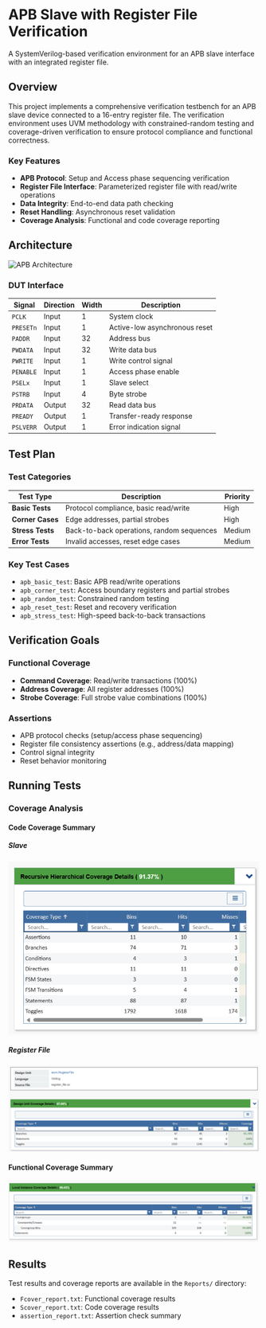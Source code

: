 # APB Slave with Register File Verification

A SystemVerilog-based verification environment for an APB slave interface with an integrated register file.

## Overview

This project implements a comprehensive verification testbench for an APB slave device connected to a 16-entry register file. The verification environment uses UVM methodology with constrained-random testing and coverage-driven verification to ensure protocol compliance and functional correctness.

### Key Features
- **APB Protocol**: Setup and Access phase sequencing verification
- **Register File Interface**: Parameterized register file with read/write operations
- **Data Integrity**: End-to-end data path checking
- **Reset Handling**: Asynchronous reset validation
- **Coverage Analysis**: Functional and code coverage reporting

## Architecture

![APB Architecture](./Docs/APB.drawio.png)

### DUT Interface

| Signal      | Direction | Width | Description                      |
|-------------|-----------|-------|----------------------------------|
| `PCLK`      | Input     | 1     | System clock                     |
| `PRESETn`   | Input     | 1     | Active-low asynchronous reset    |
| `PADDR`     | Input     | 32    | Address bus                      |
| `PWDATA`    | Input     | 32    | Write data bus                   |
| `PWRITE`    | Input     | 1     | Write control signal             |
| `PENABLE`   | Input     | 1     | Access phase enable              |
| `PSELx`     | Input     | 1     | Slave select                     |
| `PSTRB`     | Input     | 4     | Byte strobe                      |
| `PRDATA`    | Output    | 32    | Read data bus                    |
| `PREADY`    | Output    | 1     | Transfer-ready response          |
| `PSLVERR`   | Output    | 1     | Error indication signal          |

## Test Plan

### Test Categories

| Test Type       | Description                                | Priority |
|------------------|--------------------------------------------|----------|
| **Basic Tests**   | Protocol compliance, basic read/write       | High     |
| **Corner Cases**  | Edge addresses, partial strobes             | High     |
| **Stress Tests**  | Back-to-back operations, random sequences   | Medium   |
| **Error Tests**   | Invalid accesses, reset edge cases         | Medium   |

### Key Test Cases
- `apb_basic_test`: Basic APB read/write operations
- `apb_corner_test`: Access boundary registers and partial strobes
- `apb_random_test`: Constrained random testing
- `apb_reset_test`: Reset and recovery verification
- `apb_stress_test`: High-speed back-to-back transactions

## Verification Goals

### Functional Coverage
- **Command Coverage**: Read/write transactions (100%)
- **Address Coverage**: All register addresses (100%)
- **Strobe Coverage**: Full strobe value combinations (100%)

### Assertions
- APB protocol checks (setup/access phase sequencing)
- Register file consistency assertions (e.g., address/data mapping)
- Control signal integrity
- Reset behavior monitoring

## Running Tests

### Coverage Analysis

#### Code Coverage Summary
##### Slave
![CodeCoverage](./Reports/slave_scov.png)
##### Register File
![CodeCoverage](./Reports/reg_scov.png)

#### Functional Coverage Summary
![FunctionalCoverage](./Reports/fcov.png)

## Results

Test results and coverage reports are available in the `Reports/` directory:
- `Fcover_report.txt`: Functional coverage results
- `Scover_report.txt`: Code coverage results
- `assertion_report.txt`: Assertion check summary
